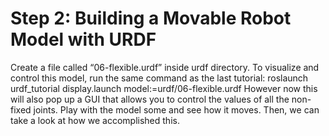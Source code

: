 # Step 2: Building a Movable Robot Model with URDF

Create a file called “06-flexible.urdf” inside urdf directory. 
To visualize and control this model, run the same command as the last tutorial: roslaunch urdf_tutorial display.launch model:=urdf/06-flexible.urdf However now this will also pop up a GUI that allows you to control the values of all the non-fixed joints. Play with the model some and see how it moves. Then, we can take a look at how we accomplished this. 
